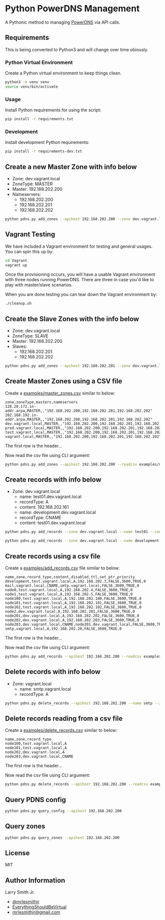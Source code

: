 # Python PowerDNS Management

A Pythonic method to managing [PowerDNS](http://www.powerdns.com) via API calls.

## Requirements

This is being converted to Python3 and will change over time obiously.

### Python Virtual Environment

Create a Python virtual environment to keep things clean.

```bash
python3 -m venv venv
source venv/bin/activate
```

### Usage

Install Python requirements for using the script:

```bash
pip install -r requirements.txt
```

### Development

Install development Python requirements:

```bash
pip install -r requirements-dev.txt
```

## Create a new Master Zone with info below

- Zone: dev.vagrant.local
- ZoneType: MASTER
- Master: 192.168.202.200
- Nameservers:
  - 192.168.202.200
  - 192.168.202.201
  - 192.168.202.202

```bash
python pdns.py add_zones --apihost 192.168.202.200 --zone dev.vagrant.local --zoneType MASTER --nameservers 192.168.202.200,192.168.202.201,192.168.202.202
```

## Vagrant Testing

We have included a Vagrant environment for testing and general usages. You can
spin this up by:

```bash
cd Vagrant
vagrant up
```

Once the provisioning occurs, you will have a usable Vagrant environment with
three nodes running PowerDNS. There are three in case you'd like to play with
master/slave scenarios.

When you are done testing you can tear down the Vagrant environment by:

```bash
./cleanup.sh
```

## Create the Slave Zones with the info below

- Zone: dev.vagrant.local
- ZoneType: SLAVE
- Master: 192.168.202.200
- Slaves:
  - 192.168.202.201
  - 192.168.202.202

```bash
python pdns.py add_zones --apihost 192.168.202.201 --zone dev.vagrant.local --zoneType SLAVE --masters 192.168.202.200
```

## Create Master Zones using a CSV file

Create a [examples/master_zones.csv](examples/master_zones.csv) similar to below:

```csv
zone,zoneType,masters,nameservers
128.28.172.in-addr.arpa,MASTER,,"192.168.202.200,192.168.202.201,192.168.202.202"
202.168.192.in-addr.arpa,MASTER,,"192.168.202.200,192.168.202.201,192.168.202.202"
dev.vagrant.local,MASTER,,"192.168.202.200,192.168.202.201,192.168.202.202"
prod.vagrant.local,MASTER,,"192.168.202.200,192.168.202.201,192.168.202.202"
test.vagrant.local,MASTER,,"192.168.202.200,192.168.202.201,192.168.202.202"
vagrant.local,MASTER,,"192.168.202.200,192.168.202.201,192.168.202.202"
```

The first row is the header...

Now read the csv file using CLI argument:

```bash
python pdns.py add_zones --apihost 192.168.202.200 --readcsv examples/master_zones.csv
```

## Create records with info below

- Zone: dev.vagrant.local
  - name: test01.dev.vagrant.local
  - recordType: A
  - content: 192.168.202.161
  - name: development.dev.vagrant.local
  - recordType: CNAME
  - content: test01.dev.vagrant.local

```bash
python pdns.py add_records --zone dev.vagrant.local --name test01 --content 192.168.202.161 --recordType A
```

```bash
python pdns.py add_records --zone dev.vagrant.local --name development --content test01.dev.vagrant.local --recordType CNAME
```

## Create records using a csv file

Create a [examples/add_records.csv](examples/add_records.csv) file similar
to below:

```csv
name,zone,record_type,content,disabled,ttl,set_ptr,priority
development,test.vagrant.local,A,192.168.202.3,FALSE,3600,TRUE,0
mail,vagrant.local,CNAME,smtp.vagrant.local,FALSE,3600,TRUE,0
node0,test.vagrant.local,A,192.168.202.4,FALSE,3600,TRUE,0
node1,test.vagrant.local,A,192.168.202.5,FALSE,3600,TRUE,0
node100,test.vagrant.local,A,192.168.202.100,FALSE,3600,TRUE,0
node101,test.vagrant.local,A,192.168.202.101,FALSE,3600,TRUE,0
node102,test.vagrant.local,A,192.168.202.102,FALSE,3600,TRUE,0
node2,dev.vagrant.local,A,192.168.202.201,FALSE,3600,TRUE,0
node201,dev.vagrant.local,A,192.168.202.202,FALSE,3600,TRUE,0
node202,dev.vagrant.local,A,192.168.202.203,FALSE,3600,TRUE,0
node203,dev.vagrant.local,CNAME,node201.dev.vagrant.local,FALSE,3600,TRUE,0
smtp,vagrant.local,A,192.168.202.20,FALSE,3600,TRUE,0
```

The first row is the header...

Now read the csv file using CLI argument:

```bash
python pdns.py add_records --apihost 192.168.202.200 --readcsv examples/add_records.csv
```

## Delete records with info below

- Zone: vagrant.local
  - name: smtp.vagrant.local
  - recordType: A

```bash
python pdns.py delete_records --apihost 192.168.202.200 --name smtp --zone vagrant.local --recordType A
```

## Delete records reading from a csv file

Create a [examples/delete_records.csv](examples/delete_records.csv) similar
to below:

```csv
name,zone,record_type
node100,test.vagrant.local,A
node101,test.vagrant.local,A
node202,dev.vagrant.local,A
node203,dev.vagrant.local,CNAME
```

The first row is the header...

Now read the csv file using CLI argument:

```bash
python pdns.py delete_records --apihost 192.168.202.200 --readcsv examples/delete_records.csv
```

## Query PDNS config

```bash
python pdns.py query_config --apihost 192.168.202.200
```

## Query zones

```bash
python pdns.py query_zones --apihost 192.168.202.200
```

## License

MIT

## Author Information

Larry Smith Jr.

- [@mrlesmithjr](https://www.twitter.com/mrlesmithjr)
- [EverythingShouldBeVirtual](http://everythingshouldbevirtual.com)
- [mrlesmithjr@gmail.com](mailto:mrlesmithjr@gmail.com)
